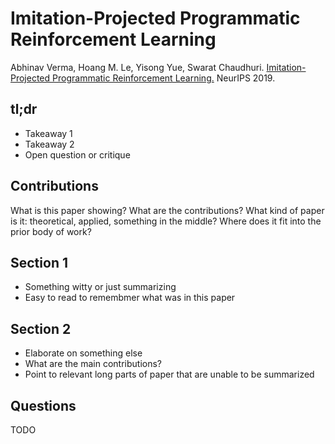 # Imitation-Projected Programmatic Reinforcement Learning

Abhinav Verma, Hoang M. Le, Yisong Yue, Swarat Chaudhuri. [Imitation-Projected Programmatic Reinforcement Learning.](https://arxiv.org/abs/1907.05431) NeurIPS 2019. 

## tl;dr
 - Takeaway 1
 - Takeaway 2
 - Open question or critique

## Contributions
What is this paper showing? What are the contributions? What kind of paper is it: theoretical, applied, something in the middle? Where does it fit into the prior body of work?

## Section 1
 - Something witty or just summarizing
 - Easy to read to remembmer what was in this paper

## Section 2
 - Elaborate on something else
 - What are the main contributions?
 - Point to relevant long parts of paper that are unable to be summarized


## Questions
TODO